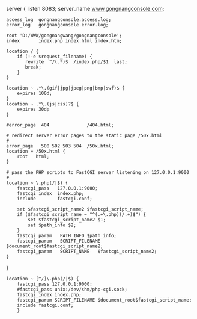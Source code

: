 
server {
    listen       8083;
    server_name  www.gongnangconsole.com;

    access_log  gongnangconsole.access.log;
    error_log   gongnangconsole.error.log;

    root 'D:/WWW/gongnangwang/gongnangconsole';
    index       index.php index.html index.htm;

    location / {
        if (!-e $request_filename) {
           rewrite  ^/(.*)$  /index.php/$1  last;
           break;
        }
    }

    location ~ .*\.(gif|jpg|jpeg|png|bmp|swf)$ {
        expires 100d;
    }
    location ~ .*\.(js|css)?$ {
        expires 30d;
    }

    #error_page  404              /404.html;

    # redirect server error pages to the static page /50x.html
    #
    error_page   500 502 503 504  /50x.html;
    location = /50x.html {
        root   html;
    }

    # pass the PHP scripts to FastCGI server listening on 127.0.0.1:9000
    #
    location ~ \.php(/|$) {
        fastcgi_pass   127.0.0.1:9000;
        fastcgi_index  index.php;
        include        fastcgi.conf;

        set $fastcgi_script_name2 $fastcgi_script_name;
        if ($fastcgi_script_name ~ "^(.+\.php)(/.+)$") {
            set $fastcgi_script_name2 $1;
            set $path_info $2;
        }
        fastcgi_param   PATH_INFO $path_info;
        fastcgi_param   SCRIPT_FILENAME   $document_root$fastcgi_script_name2;
        fastcgi_param   SCRIPT_NAME   $fastcgi_script_name2;
    }
}

    location ~ [^/]\.php(/|$) {
        fastcgi_pass 127.0.0.1:9000;
        #fastcgi_pass unix:/dev/shm/php-cgi.sock;
        fastcgi_index index.php;
        fastcgi_param SCRIPT_FILENAME $document_root$fastcgi_script_name;
        include fastcgi.conf;
        }